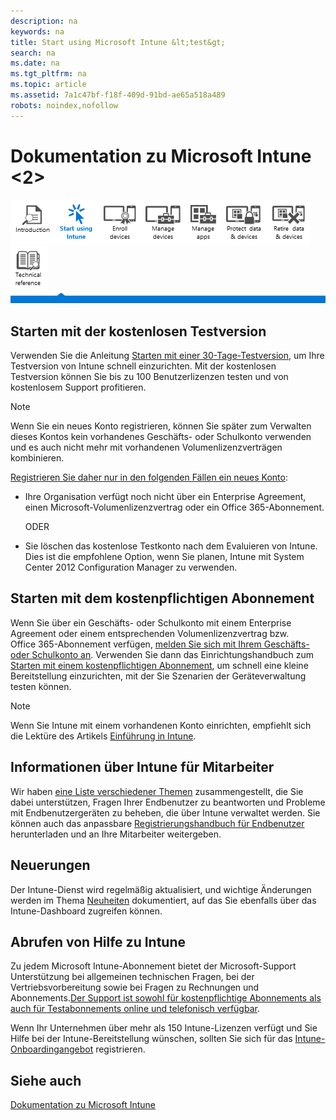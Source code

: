 ```yaml
---
description: na
keywords: na
title: Start using Microsoft Intune &lt;test&gt;
search: na
ms.date: na
ms.tgt_pltfrm: na
ms.topic: article
ms.assetid: 7a1c47bf-f18f-409d-91bd-ae65a518a489
robots: noindex,nofollow
---
```

# Dokumentation zu Microsoft Intune &lt;2&gt;
![](../Image/Nav_Icons/WIT_Tile_W_Overview.png)![](../Image/Nav_Icons/WIT_Tile_W_GetStartedHightlight.png)![](../Image/Nav_Icons/WIT_Tile_W_EnrollDevices.png)![](../Image/Nav_Icons/WIT_Tile_W_ManageDevices.png)![](../Image/Nav_Icons/WIT_Tile_W_ManageApps.png)![](../Image/Nav_Icons/WIT_Tile_W_ProtectResources.png)![](../Image/Nav_Icons/WIT_Tile_W_RetireData.png)![](../Image/Nav_Icons/WIT_Tile_W_TechnicalReference.png)
![](../Image/Nav_Icons/WIT_Tile_Bar_GetStarted.png)

## Starten mit der kostenlosen Testversion
Verwenden Sie die Anleitung [Starten mit einer 30-Tage-Testversion](https://technet.microsoft.com/library/dn646967.aspx%20), um Ihre Testversion von Intune schnell einzurichten. Mit der kostenlosen Testversion können Sie bis zu 100 Benutzerlizenzen testen und von kostenlosem Support profitieren.

> [!NOTE]
> Wenn Sie ein neues Konto registrieren, können Sie später zum Verwalten dieses Kontos kein vorhandenes Geschäfts- oder Schulkonto verwenden und es auch nicht mehr mit vorhandenen Volumenlizenzverträgen kombinieren.

[Registrieren Sie daher nur in den folgenden Fällen ein neues Konto](https://account.manage.microsoft.com/Signup/MainSignUp.aspx?OfferId=40BE278A-DFD1-470a-9EF7-9F2596EA7FF9&ali=1):

-   Ihre Organisation verfügt noch nicht über ein Enterprise Agreement, einen Microsoft-Volumenlizenzvertrag oder ein Office 365-Abonnement.

    ODER

-   Sie löschen das kostenlose Testkonto nach dem Evaluieren von Intune. Dies ist die empfohlene Option, wenn Sie planen, Intune mit System Center 2012 Configuration Manager zu verwenden.

## Starten mit dem kostenpflichtigen Abonnement
Wenn Sie über ein Geschäfts- oder Schulkonto mit einem Enterprise Agreement oder einem entsprechenden Volumenlizenzvertrag bzw. Office 365-Abonnement verfügen, [melden Sie sich mit Ihrem Geschäfts- oder Schulkonto an](https://manage.microsoft.com/). Verwenden Sie dann das Einrichtungshandbuch zum [Starten mit einem kostenpflichtigen Abonnement](https://technet.microsoft.com/library/dn646983.aspx), um schnell eine kleine Bereitstellung einzurichten, mit der Sie Szenarien der Geräteverwaltung testen können.

> [!NOTE]
> Wenn Sie Intune mit einem vorhandenen Konto einrichten, empfiehlt sich die Lektüre des Artikels [Einführung in Intune](https://technet.microsoft.com/library/dn646960.aspx).

## Informationen über Intune für Mitarbeiter
Wir haben [eine Liste verschiedener Themen](https://technet.microsoft.com/library/dn948527(TechNet.10).aspx) zusammengestellt, die Sie dabei unterstützen, Fragen Ihrer Endbenutzer zu beantworten und Probleme mit Endbenutzergeräten zu beheben, die über Intune verwaltet werden. Sie können auch das anpassbare [Registrierungshandbuch für Endbenutzer](http://aka.ms/bm3ml2) herunterladen und an Ihre Mitarbeiter weitergeben.

## Neuerungen
Der Intune-Dienst wird regelmäßig aktualisiert, und wichtige Änderungen werden im Thema [Neuheiten](https://technet.microsoft.com/library/dn292747.aspx) dokumentiert, auf das Sie ebenfalls über das Intune-Dashboard zugreifen können.

## Abrufen von Hilfe zu Intune
Zu jedem Microsoft Intune-Abonnement bietet der Microsoft-Support Unterstützung bei allgemeinen technischen Fragen, bei der Vertriebsvorbereitung sowie bei Fragen zu Rechnungen und Abonnements.[Der Support ist sowohl für kostenpflichtige Abonnements als auch für Testabonnements online und telefonisch verfügbar](https://technet.microsoft.com/library/dn646963.aspx).

Wenn Ihr Unternehmen über mehr als 150 Intune-Lizenzen verfügt und Sie Hilfe bei der Intune-Bereitstellung wünschen, sollten Sie sich für das [Intune-Onboardingangebot](https://technet.microsoft.com/library/mt228265.aspx) registrieren.

## Siehe auch
[Dokumentation zu Microsoft Intune](../Topic/Documentation_for_Microsoft_Intune.md)

